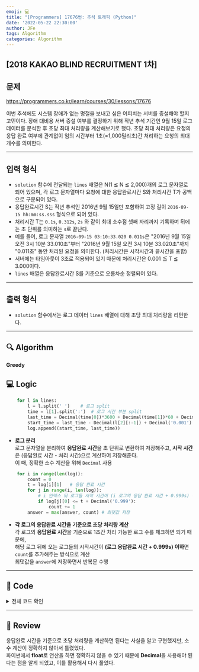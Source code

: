 ```yaml
---
emoji: 💻
title: "[Programmers] 17676번: 추석 트래픽 (Python)"
date: '2022-05-22 22:30:00'
author: JFe
tags: Algorithm
categories: Algorithm
---
```


## [2018 KAKAO BLIND RECRUITMENT 1차]

## 문제
https://programmers.co.kr/learn/courses/30/lessons/17676

이번 추석에도 시스템 장애가 없는 명절을 보내고 싶은 어피치는 서버를 증설해야 할지 고민이다. 장애 대비용 서버 증설 여부를 결정하기 위해 작년 추석 기간인 9월 15일 로그 데이터를 분석한 후 초당 최대 처리량을 계산해보기로 했다. 초당 최대 처리량은 요청의 응답 완료 여부에 관계없이 임의 시간부터 1초(=1,000밀리초)간 처리하는 요청의 최대 개수를 의미한다.

---

## 입력 형식  
- `solution` 함수에 전달되는 `lines` 배열은 N(1 ≦ N ≦ 2,000)개의 로그 문자열로 되어 있으며, 각 로그 문자열마다 요청에 대한 응답완료시간 S와 처리시간 T가 공백으로 구분되어 있다.  
- 응답완료시간 S는 작년 추석인 2016년 9월 15일만 포함하여 고정 길이 `2016-09-15 hh:mm:ss.sss` 형식으로 되어 있다.  
- 처리시간 T는 `0.1s`, `0.312s`, `2s` 와 같이 최대 소수점 셋째 자리까지 기록하며 뒤에는 초 단위를 의미하는 `s`로 끝난다.  
- 예를 들어, 로그 문자열 `2016-09-15 03:10:33.020 0.011s`은 "2016년 9월 15일 오전 3시 10분 33.010초"부터 "2016년 9월 15일 오전 3시 10분 33.020초"까지 "0.011초" 동안 처리된 요청을 의미한다. (처리시간은 시작시간과 끝시간을 포함)  
- 서버에는 타임아웃이 3초로 적용되어 있기 때문에 처리시간은 0.001 ≦ T ≦ 3.000이다.  
- `lines` 배열은 응답완료시간 S를 기준으로 오름차순 정렬되어 있다.  

---

## 출력 형식  
- `solution` 함수에서는 로그 데이터 `lines` 배열에 대해 초당 최대 처리량을 리턴한다.

---

## 🔍 Algorithm
**Greedy**

## 💻 Logic

```Python
    for l in lines:
        l = l.split(' ')    # 로그 split
        time = l[1].split(':')  # 로그 시간 부분 split
        last_time = Decimal(time[0])*3600 + Decimal(time[1])*60 + Decimal(time[2])  # 응답 완료 시간 초 단위로 변환
        start_time = last_time - Decimal(l[2][:-1]) + Decimal('0.001')  # 시작 시간 = 응답 완료 시간 - 처리 시간
        log.append((start_time, last_time))
```
- **로그 분리**  
    로그 문자열을 분리하여 **응답완료 시간**을 초 단위로 변환하여 저장해주고, **시작 시간**은 (응답완료 시간 - 처리 시간)으로 계산하여 저장해준다.  
    이 때, 정확한 소수 계산을 위해 `Decimal` 사용  

```Python
    for i in range(len(log)):
        count = 0
        t = log[i][1]   # 응답 완료 시간
        for j in range(i, len(log)):
            # i 인덱스 뒤 로그들 시작 시간이 (i 로그의 응답 완료 시간 + 0.999s) 이하면 count 추가
            if log[j][0] <= t + Decimal('0.999'):
                count += 1
        answer = max(answer, count) # 최댓값 저장
```
- **각 로그의 응답완료 시간을 기준으로 초당 처리량 계산**  
    각 로그의 **응답완료 시간**을 기준으로 1초간 처리 가능한 로그 수를 체크하면 되기 때문에,  
    해당 로그 뒤에 오는 로그들의 시작시간이 **(로그 응답완료 시간 + 0.999s) 이하**면 `count`를 추가해주는 방식으로 계산  
    최댓값을 `answer`에 저장하면서 반복문 수행  


---

## 🧩 Code
<details><summary>전체 코드 확인</summary>

```Python
from decimal import Decimal
def solution(lines):
    answer, log = 0, []
    for l in lines:
        l = l.split(' ')    # 로그 split
        time = l[1].split(':')  # 로그 시간 부분 split
        last_time = Decimal(time[0])*3600 + Decimal(time[1])*60 + Decimal(time[2])  # 응답 완료 시간 초 단위로 변환
        start_time = last_time - Decimal(l[2][:-1]) + Decimal('0.001')  # 시작 시간 = 응답 완료 시간 - 처리 시간
        log.append((start_time, last_time))
    for i in range(len(log)):
        count = 0
        t = log[i][1]   # 응답 완료 시간
        for j in range(i, len(log)):
            # i 인덱스 뒤 로그들 시작 시간이 (i 로그의 응답 완료 시간 + 0.999s) 이하면 count 추가
            if log[j][0] <= t + Decimal('0.999'):
                count += 1
        answer = max(answer, count) # 최댓값 저장
    return answer
```
</details>

---

## 📝 Review

응답완료 시간을 기준으로 초당 처리량을 계산하면 된다는 사실을 알고 구현했지만, 소수 계산이 정확하지 않아서 틀렸었다.  
파이썬에서 **float**로 연산을 하면 정확하지 않을 수 있기 때문에 **Decimal**을 사용해야 된다는 점을 알게 되었고, 이를 활용해서 다시 풀었다.  

```toc
```